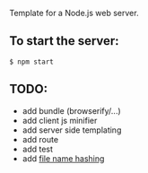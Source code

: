 Template for a Node.js web server.

## To start the server:

```
$ npm start
```

## TODO: 
- add bundle (browserify/...)
- add client js minifier
- add server side templating
- add route
- add test
- add [file name hashing](https://github.com/sindresorhus/gulp-rev)